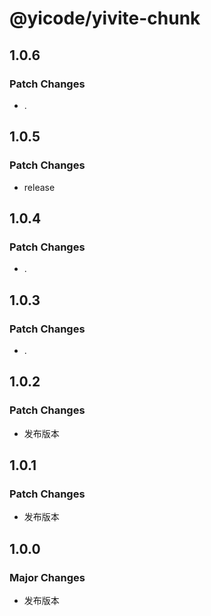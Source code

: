 # @yicode/yivite-chunk

## 1.0.6

### Patch Changes

-   .

## 1.0.5

### Patch Changes

-   release

## 1.0.4

### Patch Changes

-   .

## 1.0.3

### Patch Changes

-   .

## 1.0.2

### Patch Changes

-   发布版本

## 1.0.1

### Patch Changes

-   发布版本

## 1.0.0

### Major Changes

-   发布版本
